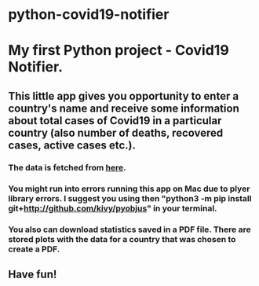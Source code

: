 # python-covid19-notifier
# My first Python project - Covid19 Notifier.

## This little app gives you opportunity to enter a country's name and receive some information about total cases of Covid19 in a particular country (also number of deaths, recovered cases, active cases etc.).
### The data is fetched from [here](https://documenter.getpostman.com/view/10808728/SzS8rjbc).

### You might run into errors running this app on Mac due to plyer library errors. I suggest you using then "python3 -m pip install git+http://github.com/kivy/pyobjus" in your terminal.

### You also can download statistics saved in a PDF file. There are stored plots with the data for a country that was chosen to create a PDF.

## Have fun!
